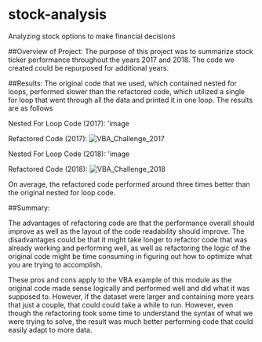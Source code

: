 # stock-analysis
Analyzing stock options to make financial decisions

##Overview of Project:
The purpose of this project was to summarize stock ticker performance throughout the years 2017 and 2018. The code we created could be repurposed for additional years. 

##Results:
The original code that we used, which contained nested for loops, performed slower than the refactored code, which utilized a single for loop that went through all the data and printed it in one loop. The results are as follows

  Nested For Loop Code (2017):
  'image
  
  Refactored Code (2017):
  ![VBA_Challenge_2017](https://user-images.githubusercontent.com/75653952/105877595-c7c98180-5fc5-11eb-863b-4c5e6ae70c5c.png)
  
  Nested For Loop Code (2018):
  'image
  
  Refactored Code (2018):
  ![VBA_Challenge_2018](https://user-images.githubusercontent.com/75653952/105877684-db74e800-5fc5-11eb-83ef-fe95ce27c363.png)
  
On average, the refactored code performed around three times better than the original nested for loop code. 

##Summary:

The advantages of refactoring code are that the performance overall should improve as well as the layout of the code readability should improve. The disadvantages could be that it might take longer to refactor code that was already working and performing well, as well as refactoring the logic of the original code might be time consuming in figuring out how to optimize what you are trying to accomplish. 

These pros and cons apply to the VBA example of this module as the original code made sense logically and performed well and did what it was supposed to. However, if the dataset were larger and containing more years that just a couple, that could could take a while to run. However, even though the refactoring took some time to understand the syntax of what we were trying to solve, the result was much better performing code that could easily adapt to more data.

